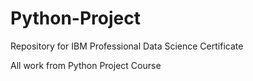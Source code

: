 # Python-Project

Repository for IBM Professional Data Science Certificate 

All work from Python Project Course
